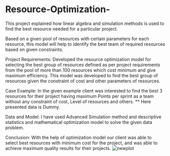 # Resource-Optimization-

This project explained how linear algebra and simulation methods is used to find the best resource needed for a particular project.

Based on a given pool of resources with certain parameters for each resource, this model will help to identify the best team of required resources based on given constraints.
 
Project Requirements: Developed the resource optimization model for selecting the best group of resources defined as per project requirements from the pool of more than 100 resources which cost minimum and give maximum efficiency. This model was developed to find the best group of resources given the constraint of cost and other parameters of resources.
 
Case Example: In the given example client was interested to find the best 3 resources for their project having maximum Points per sprint as a team without any constraint of cost, Level of resources and others.
** Here presented data is Dummy.
 
Data and Model: I have used Advanced Simulation method and descriptive statistics and mathematical optimization model to solve the given data problem.

Conclusion:
With the help of optimization model our client was able to select best resources with minimum cost for the project, and was able to achieve maximum quality results for their projects. 
![newplot](https://user-images.githubusercontent.com/50954720/173638243-a9e1b664-1824-48c7-819d-e8a5f3dfdad0.png)
